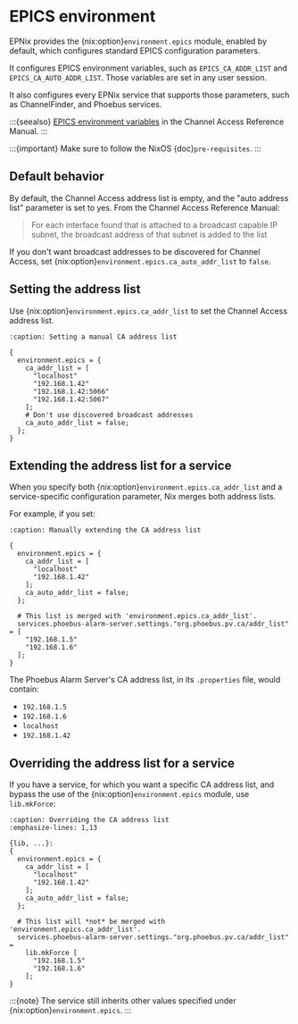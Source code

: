 # EPICS environment

EPNix provides the {nix:option}`environment.epics` module,
enabled by default,
which configures standard EPICS configuration parameters.

It configures EPICS environment variables,
such as `EPICS_CA_ADDR_LIST` and `EPICS_CA_AUTO_ADDR_LIST`.
Those variables are set in any user session.

It also configures every EPNix service
that supports those parameters,
such as ChannelFinder, and Phoebus services.

:::{seealso}
[EPICS environment variables] in the Channel Access Reference Manual.
:::

:::{important}
Make sure to follow the NixOS {doc}`pre-requisites`.
:::

## Default behavior

By default,
the Channel Access address list is empty,
and the "auto address list" parameter is set to yes.
From the Channel Access Reference Manual:

> For each interface found that is attached to a broadcast capable IP subnet,
> the broadcast address of that subnet is added to the list

If you don't want broadcast addresses to be discovered
for Channel Access,
set {nix:option}`environment.epics.ca_auto_addr_list` to `false`.

## Setting the address list

Use {nix:option}`environment.epics.ca_addr_list`
to set the Channel Access address list.

```{code-block} nix
:caption: Setting a manual CA address list

{
  environment.epics = {
    ca_addr_list = [
      "localhost"
      "192.168.1.42"
      "192.168.1.42:5066"
      "192.168.1.42:5067"
    ];
    # Don't use discovered broadcast addresses
    ca_auto_addr_list = false;
  };
}
```

## Extending the address list for a service

When you specify both {nix:option}`environment.epics.ca_addr_list`
and a service-specific configuration parameter,
Nix merges both address lists.

For example,
if you set:

```{code-block} nix
:caption: Manually extending the CA address list

{
  environment.epics = {
    ca_addr_list = [
      "localhost"
      "192.168.1.42"
    ];
    ca_auto_addr_list = false;
  };

  # This list is merged with 'environment.epics.ca_addr_list'.
  services.phoebus-alarm-server.settings."org.phoebus.pv.ca/addr_list" = [
    "192.168.1.5"
    "192.168.1.6"
  ];
}
```

The Phoebus Alarm Server's CA address list,
in its `.properties` file,
would contain:

-   `192.168.1.5`
-   `192.168.1.6`
-   `localhost`
-   `192.168.1.42`

## Overriding the address list for a service

If you have a service,
for which you want a specific CA address list,
and bypass the use of the {nix:option}`environment.epics` module,
use `lib.mkForce`:

```{code-block} nix
:caption: Overriding the CA address list
:emphasize-lines: 1,13

{lib, ...}:
{
  environment.epics = {
    ca_addr_list = [
      "localhost"
      "192.168.1.42"
    ];
    ca_auto_addr_list = false;
  };

  # This list will *not* be merged with 'environment.epics.ca_addr_list'.
  services.phoebus-alarm-server.settings."org.phoebus.pv.ca/addr_list" =
    lib.mkForce [
      "192.168.1.5"
      "192.168.1.6"
    ];
}
```

:::{note}
The service still inherits other values specified under {nix:option}`environment.epics`.
:::

  [EPICS environment variables]: https://epics.anl.gov/base/R7-0/8-docs/CAref.html#EPICS
